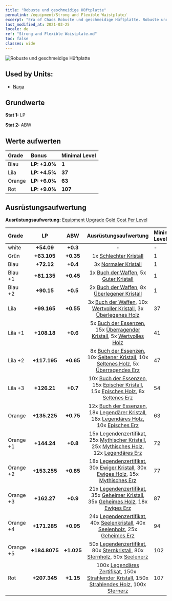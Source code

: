 ```yaml
---
title: "Robuste und geschmeidige Hüftplatte"
permalink: /equipment/Strong and Flexible Waistplate/
excerpt: "Era of Chaos Robuste und geschmeidige Hüftplatte. Robuste und geschmeidige Hüftplatte"
last_modified_at: 2021-03-25
locale: de
ref: "Strong and Flexible Waistplate.md"
toc: false
classes: wide
---
```


  ![Robuste und geschmeidige Hüftplatte](/images/e/e_6064.png)

## Used by Units:

* [Naga](/de/units/Naga/) 


## Grundwerte
 **Stat 1:** LP

 **Stat 2:** ABW

## Werte aufwerten

  |     Grade    |   Bonus | Minimal Level | 
  |:-------------|:--------|:--------------| 
  | Blau | **LP: +3.0%** | **1** | 
  | Lila | **LP: +4.5%** | **37** | 
  | Orange | **LP: +6.0%** | **63** | 
  | Rot | **LP: +9.0%** | **107** | 


## Ausrüstungsaufwertung
 **Ausrüstungsaufwertung:** [Equipment Upgrade Gold Cost Per Level](/equipment/EquipmentUpgradeCostPerLevel/) 

  |          Grade      | LP | ABW | Ausrüstungsaufwertung | Minimal Level |
  |:--------------------|:---------:|:---------:|:----------------:|:--------------|
  | white | **+54.09** | **+0.3** | - | - |
  | Grün | **+63.105** | **+0.35** | 1x [Schlechter Kristall](/de/Items/mat_5/) | 1 |
  | Blau | **+72.12** | **+0.4** | 3x [Normaler Kristall](/de/Items/mat_11/) | 1 |
  | Blau +1 | **+81.135** | **+0.45** | 1x [Buch der Waffen](/de/Items/mat_18/), 5x [Guter Kristall](/de/Items/mat_17/) | 1 |
  | Blau +2 | **+90.15** | **+0.5** | 2x [Buch der Waffen](/de/Items/mat_25/), 8x [Überlegener Kristall](/de/Items/mat_24/) | 1 |
  | Lila | **+99.165** | **+0.55** | 3x [Buch der Waffen](/de/Items/mat_32/), 10x [Wertvoller Kristall](/de/Items/mat_31/), 3x [Überlegenes Holz](/de/Items/mat_20/) | 37 |
  | Lila +1 | **+108.18** | **+0.6** | 5x [Buch der Essenzen](/de/Items/mat_39/), 15x [Überragender Kristall](/de/Items/mat_38/), 5x [Wertvolles Holz](/de/Items/mat_27/) | 41 |
  | Lila +2 | **+117.195** | **+0.65** | 8x [Buch der Essenzen](/de/Items/mat_46/), 10x [Seltener Kristall](/de/Items/mat_45/), 10x [Seltenes Holz](/de/Items/mat_41/), 5x [Überragendes Erz](/de/Items/mat_33/) | 47 |
  | Lila +3 | **+126.21** | **+0.7** | 10x [Buch der Essenzen](/de/Items/mat_53/), 15x [Epischer Kristall](/de/Items/mat_52/), 15x [Episches Holz](/de/Items/mat_48/), 8x [Seltenes Erz](/de/Items/mat_40/) | 54 |
  | Orange | **+135.225** | **+0.75** | 12x [Buch der Essenzen](/de/Items/mat_60/), 18x [Legendärer Kristall](/de/Items/mat_59/), 18x [Legendäres Holz](/de/Items/mat_55/), 10x [Episches Erz](/de/Items/mat_47/) | 63 |
  | Orange +1 | **+144.24** | **+0.8** | 15x [Legendenzertifikat](/de/Items/mat_67/), 25x [Mythischer Kristall](/de/Items/mat_66/), 25x [Mythisches Holz](/de/Items/mat_62/), 12x [Legendäres Erz](/de/Items/mat_54/) | 72 |
  | Orange +2 | **+153.255** | **+0.85** | 18x [Legendenzertifikat](/de/Items/mat_74/), 30x [Ewiger Kristall](/de/Items/mat_73/), 30x [Ewiges Holz](/de/Items/mat_69/), 15x [Mythisches Erz](/de/Items/mat_61/) | 77 |
  | Orange +3 | **+162.27** | **+0.9** | 21x [Legendenzertifikat](/de/Items/mat_81/), 35x [Geheimer Kristall](/de/Items/mat_80/), 35x [Geheimes Holz](/de/Items/mat_76/), 18x [Ewiges Erz](/de/Items/mat_68/) | 87 |
  | Orange +4 | **+171.285** | **+0.95** | 24x [Legendenzertifikat](/de/Items/mat_88/), 40x [Seelenkristall](/de/Items/mat_87/), 40x [Seelenholz](/de/Items/mat_83/), 25x [Geheimes Erz](/de/Items/mat_75/) | 94 |
  | Orange +5 | **+184.8075** | **+1.025** | 50x [Legendenzertifikat](/de/Items/mat_95/), 80x [Sternkristall](/de/Items/mat_94/), 80x [Sternholz](/de/Items/mat_90/), 50x [Seelenerz](/de/Items/mat_82/) | 102 |
  | Rot | **+207.345** | **+1.15** | 100x [Legendäres Zertifikat](/de/Items/mat_102/), 150x [Strahlender Kristall](/de/Items/mat_101/), 150x [Strahlendes Holz](/de/Items/mat_97/), 100x [Sternerz](/de/Items/mat_89/) | 107 |

